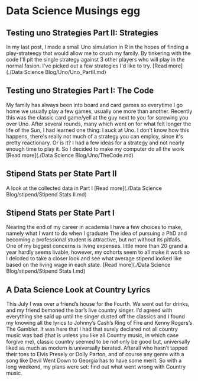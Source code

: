 # Data Science Musings egg

## Testing uno Strategies Part II: Strategies
In my last post, I made a small Uno simulation in R in the hopes of finding a play-strateegy that would allow me to crush my family. By tinkering with the code I'll pit the single strategy against 3 other players who will play in the normal fasion. I've picked out a few strategies I'd like to try.
[Read more](./Data Science Blog/Uno/Uno_PartII.md)
## Testing uno Strategies Part I: The Code
My family has always been into board and card games so everytime I go home we usually play a few games, usually one more than another. Recently this was the classic card game/yell at the guy next to you for screwing you over Uno. After several rounds, many which went on for what felt longer the life of the Sun, I had learned one thing: I suck at Uno.
I don't know how this happens, there's really not much of a strategy you can employ, since it's pretty reactionary. Or is it? I had a few ideas for a strategy and not nearly enough time to play it. So I decided to make my computer do all the work
[Read more](./Data Science Blog/Uno/TheCode.md)
## Stipend Stats per State Part II
A look at the collected data in Part I
[Read more](./Data Science Blog/stipend/Stipend Stats II.md)
## Stipend Stats per State Part I
Nearing the end of my career in academia I have a few choices to make, namely what I want to do when I graduate The idea of pursuing a PhD and becoming a professional student is attractive, but not without its pitfalls. One of my biggest concerns is living expenses. little more than 20 grand a year hardly seems livable, however, my cohorts seem to all make it work so I deicded to take a closer look and see what average stipend looked like based on the living wage in each state.
[Read more](./Data Science Blog/stipend/Stipend Stats I.md)
## A Data Science Look at Country Lyrics
This July I was over a friend’s house for the Fourth. We went out for drinks, and my friend bemoned the bar’s live country singer. I’d agreed with everything she said up until the singer dusted off the classics and I found my knowing all the lyrics to Johnny’s Cash’s Ring of Fire and Kenny Rogers’s The Gambler. It was here that I had that surely declared not all country music was bad (that is unless you like all Country music, in which case forgive me), classic country seemed to be not only be good but, universally liked as much as modern is universally berated. Afterall who hasn’t tapped their toes to Elvis Presely or Dolly Parton, and of course any genre with a song like Devil Went Down to Georgia has to have some merit. So with a long weekend, my plans were set: find out what went wrong with Country music.
